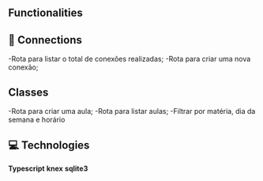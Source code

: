 ## Functionalities

## :twisted_rightwards_arrows: Connections

-Rota para listar o total de conexões realizadas;
-Rota para criar uma nova conexão;

## Classes

-Rota para criar uma aula;
-Rota para listar aulas;
-Filtrar por matéria, dia da semana e horário

## :computer: Technologies

 **Typescript**
 **knex**
 **sqlite3**

